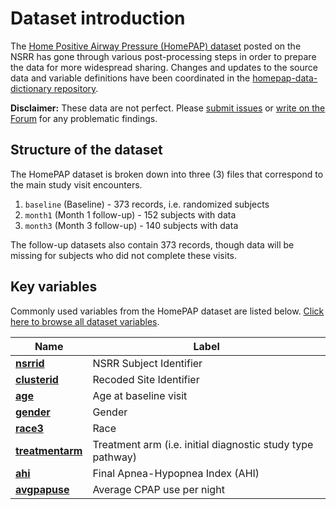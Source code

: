 # Dataset introduction

The [Home Positive Airway Pressure (HomePAP) dataset](:files_path:/datasets) posted on the NSRR has gone through various post-processing steps in order to prepare the data for more widespread sharing. Changes and updates to the source data and variable definitions have been coordinated in the [homepap-data-dictionary repository](https://github.com/sleepepi/homepap-data-dictionary).

**Disclaimer:** These data are not perfect. Please [submit issues](https://github.com/sleepepi/homepap-data-dictionary/issues) or [write on the Forum](https://sleepdata.org/forum) for any problematic findings.

## Structure of the dataset

The HomePAP dataset is broken down into three (3) files that correspond to the main study visit encounters.

1. `baseline` (Baseline) - 373 records, i.e. randomized subjects
2. `month1` (Month 1 follow-up) - 152 subjects with data
3. `month3` (Month 3 follow-up) - 140 subjects with data

The follow-up datasets also contain 373 records, though data will be missing for subjects who did not complete these visits.

## Key variables

Commonly used variables from the HomePAP dataset are listed below. [Click here to browse all dataset variables](https://sleepdata.org/datasets/homepap/variables/).

| Name                                                                             | Label                                                      |
| -------------------------------------------------------------------------------- | ---------------------------------------------------------- |
| [**nsrrid**](https://sleepdata.org/datasets/homepap/variables/nsrrid)            | NSRR Subject Identifier                                    |
| [**clusterid**](https://sleepdata.org/datasets/homepap/variables/clusterid)      | Recoded Site Identifier                                    |
| [**age**](https://sleepdata.org/datasets/homepap/variables/age)                  | Age at baseline visit                                      |
| [**gender**](https://sleepdata.org/datasets/homepap/variables/gender)            | Gender                                                     |
| [**race3**](https://sleepdata.org/datasets/homepap/variables/race3)              | Race                                                       |
| [**treatmentarm**](https://sleepdata.org/datasets/homepap/variables/treatmentarm)| Treatment arm (i.e. initial diagnostic study type pathway) |
| [**ahi**](https://sleepdata.org/datasets/homepap/variables/ahi)                  | Final Apnea-Hypopnea Index (AHI)                           |
| [**avgpapuse**](https://sleepdata.org/datasets/homepap/variables/avgpapuse)      | Average CPAP use per night                                 |
